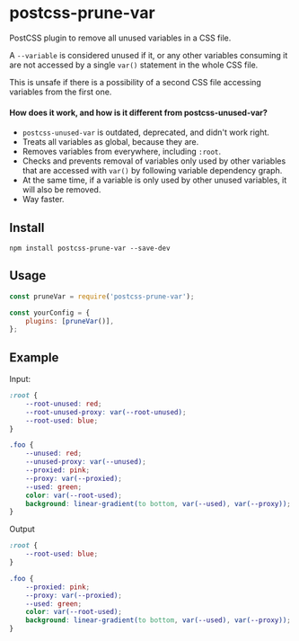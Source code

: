 # postcss-prune-var

PostCSS plugin to remove all unused variables in a CSS file.

A `--variable` is considered unused if it, or any other variables consuming it are not accessed by a single `var()` statement in the whole CSS file.

This is unsafe if there is a possibility of a second CSS file accessing variables from the first one.

#### How does it work, and how is it different from postcss-unused-var?

-   `postcss-unused-var` is outdated, deprecated, and didn't work right.
-   Treats all variables as global, because they are.
-   Removes variables from everywhere, including `:root`.
-   Checks and prevents removal of variables only used by other variables that are accessed with `var()` by following variable dependency graph.
-   At the same time, if a variable is only used by other unused variables, it will also be removed.
-   Way faster.

## Install

```
npm install postcss-prune-var --save-dev
```

## Usage

```js
const pruneVar = require('postcss-prune-var');

const yourConfig = {
	plugins: [pruneVar()],
};
```

## Example

Input:

```css
:root {
	--root-unused: red;
	--root-unused-proxy: var(--root-unused);
	--root-used: blue;
}

.foo {
	--unused: red;
	--unused-proxy: var(--unused);
	--proxied: pink;
	--proxy: var(--proxied);
	--used: green;
	color: var(--root-used);
	background: linear-gradient(to bottom, var(--used), var(--proxy));
}
```

Output

```css
:root {
	--root-used: blue;
}

.foo {
	--proxied: pink;
	--proxy: var(--proxied);
	--used: green;
	color: var(--root-used);
	background: linear-gradient(to bottom, var(--used), var(--proxy));
}
```
